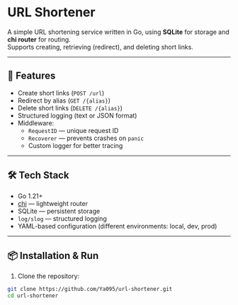 # URL Shortener

A simple URL shortening service written in Go, using **SQLite** for storage and **chi router** for routing.  
Supports creating, retrieving (redirect), and deleting short links.  

---

## 🚀 Features
- Create short links (`POST /url`)
- Redirect by alias (`GET /{alias}`)
- Delete short links (`DELETE /{alias}`)
- Structured logging (text or JSON format)
- Middleware:
  - `RequestID` — unique request ID
  - `Recoverer` — prevents crashes on `panic`
  - Custom logger for better tracing

---

## 🛠️ Tech Stack
- Go 1.21+
- [chi](https://github.com/go-chi/chi) — lightweight router
- SQLite — persistent storage
- `log/slog` — structured logging
- YAML-based configuration (different environments: local, dev, prod)

---

## 📦 Installation & Run

1. Clone the repository:

```bash
git clone https://github.com/Ya095/url-shortener.git
cd url-shortener
```